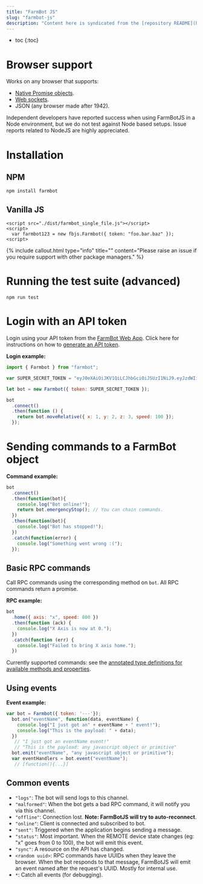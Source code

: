 ```yaml
---
title: "FarmBot JS"
slug: "farmbot-js"
description: "Content here is syndicated from the [repository README](https://github.com/FarmBot/farmbot-js/blob/master/README.md)."
---
```


* toc
{:toc}

# Browser support

Works on any browser that supports:

 * [Native Promise objects](http://caniuse.com/#feat=promises).
 * [Web sockets](http://caniuse.com/#feat=websockets).
 * JSON (any browser made after 1942).

Independent developers have reported success when using FarmBotJS in a Node environment, but we do not test against Node based setups. Issue reports related to NodeJS are highly appreciated.

# Installation
## NPM

```
npm install farmbot
```

## Vanilla JS

```
<script src="./dist/farmbot_single_file.js"></script>
<script>
  var farmbot123 = new fbjs.Farmbot({ token: "foo.bar.baz" });
<script>
```

{%
include callout.html
type="info"
title=""
content="Please raise an issue if you require support with other package managers."
%}

# Running the test suite (advanced)

```
npm run test
```

# Login with an API token

Login using your API token from the [FarmBot Web App](http://my.farm.bot). Click here for instructions on how to [generate an API token](https://github.com/FarmBot/farmbot-web-app#generating-an-api-token).


__Login example:__

```javascript
import { Farmbot } from "farmbot";

var SUPER_SECRET_TOKEN = "eyJ0eXAiOiJKV1QiLCJhbGciOiJSUzI1NiJ9.eyJzdWIiOiJ0ZXN0MTIzQHRlc3QuY29tIiwiaWF0IjoxNDU5MTA5NzI4LCJqdGkiOiI5MjJhNWEwZC0wYjNhLTQ3NjctOTMxOC0xZTQxYWU2MDAzNTIiLCJpc3MiOiJodHRwOi8vbG9jYWxob3N0OjMwMDAvIiwiZXhwIjoxNDU5NDU1MzI4LCJtcXR0IjoibG9jYWxob3N0IiwiYm90IjoiYWE3YmIzN2YtNWJhMy00NjU0LWIyZTQtNThlZDU3NDY1MDhjIn0.KpkNGR9YH68AF3iHP48GormqXzspBJrDGm23aMFGyL_eRIN8iKzy4gw733SaJgFjmebJOqZkz3cly9P5ZpCKwlaxAyn9RvfjQgFcUK0mywWAAvKp5lHfOFLhBBGICTW1r4HcZBgY1zTzVBw4BqS4zM7Y0BAAsflYRdl4dDRG_236p9ETCj0MSYxFagfLLLq0W63943jSJtNwv_nzfqi3TTi0xASB14k5vYMzUDXrC-Z2iBdgmwAYUZUVTi2HsfzkIkRcTZGE7l-rF6lvYKIiKpYx23x_d7xGjnQb8hqbDmLDRXZJnSBY3zGY7oEURxncGBMUp4F_Yaf3ftg4Ry7CiA";

let bot = new Farmbot({ token: SUPER_SECRET_TOKEN });

bot
  .connect()
  .then(function () {
    return bot.moveRelative({ x: 1, y: 2, z: 3, speed: 100 });
  });
```

# Sending commands to a FarmBot object


__Command example:__

```javascript
bot
  .connect()
  .then(function(bot){
    console.log("Bot online!");
    return bot.emergencyStop(); // You can chain commands.
  })
  .then(function(bot){
    console.log("Bot has stopped!");
  })
  .catch(function(error) {
    console.log("Something went wrong :(");
  });
```

## Basic RPC commands

Call RPC commands using the corresponding method on `bot`. All RPC commands return a promise.


__RPC example:__

```javascript
bot
  .home({ axis: "x", speed: 800 })
  .then(function (ack) {
    console.log("X Axis is now at 0.");
  })
  .catch(function (err) {
    console.log("Failed to bring X axis home.");
  })
```

Currently supported commands: see the [annotated type definitions for available methods and properties](https://github.com/FarmBot/farmbot-js/blob/master/dist/farmbot.d.ts).

## Using events


__Event example:__

```javascript
var bot = Farmbot({ token: '---'});
  bot.on("eventName", function(data, eventName) {
    console.log("I just got an" + eventName + " event!");
    console.log("This is the payload: " + data);
  })
   // "I just got an eventName event!"
   // "This is the payload: any javascript object or primitive"
  bot.emit("eventName", "any javascript object or primitive");
  var eventHandlers = bot.event("eventName");
   // [function(){...}]
```

## Common events

 * `"logs"`: The bot will send logs to this channel.
 * `"malformed"`: When the bot gets a bad RPC command, it will notify you via this channel.
 * `"offline"`: Connection lost. **Note: FarmBotJS will try to auto-reconnect**.
 * `"online"`: Client is connected and subscribed to bot.
 * `"sent"`: Triggered when the application begins sending a message.
 * `"status"`: Most important. When the REMOTE device state changes (eg: "x" goes from 0 to 100), the bot will emit this event.
 * `"sync"`: A resource on the API has changed.
 * `<random uuid>`: RPC commands have UUIDs when they leave the browser. When the bot responds to that message, FarmBotJS will emit an event named after the request's UUID. Mostly for internal use.
 * `*`: Catch all events (for debugging).
